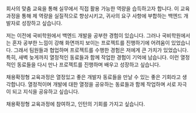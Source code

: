 회사의 맞춤 교육을 통해 실무에서 직접 활용 가능한 역량을 습득하고자 합니다. 이 교육과정을 통해 제 역량을 실질적으로 향상시키고, 귀사의 요구 사항에 부합하는 백엔드 개발자로 성장하고 싶습니다.

저는 이전에 국비학원에서 백엔드 개발을 공부한 경험이 있습니다. 그러나 국비학원에서는 혼자 공부한 느낌이 강해 화면까지 보이는 프로젝트를 진행하기에 어려움이 있었습니다. 그래서 팀원들과 협업하며 프로젝트를 수행한 경험은 저에게 큰 가치가 있었습니다. 특히, 새벽 늦게까지 열정적인 동료들과 함께 작업한 경험이 기억에 남습니다. 이런 열정적인 동료들을 다시 만나 프로젝트를 진행하며 배우고 성장하고 싶습니다.

채용확정형 교육과정은 열정있고 좋은 개발자 동료들을 만날 수 있는 좋은 기회라고 생각합니다. 열정적이며 개발에 대한 열정을 공유하는 동료들과 함께 작업하며 서로 자극이 되고 지식을 공유하고 싶습니다.

채용확정형 교육과정에 참여하고, 인턴의 기회를 가지고 싶습니다.